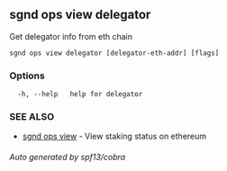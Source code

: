 ## sgnd ops view delegator

Get delegator info from eth chain

```
sgnd ops view delegator [delegator-eth-addr] [flags]
```

### Options

```
  -h, --help   help for delegator
```

### SEE ALSO

* [sgnd ops view](sgnd_ops_view.md)	 - View staking status on ethereum

###### Auto generated by spf13/cobra

